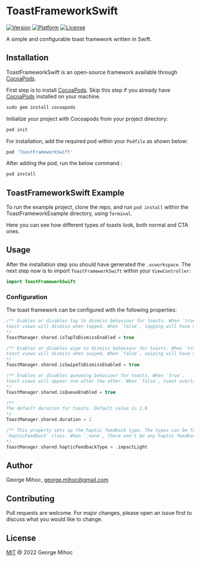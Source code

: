# ToastFrameworkSwift

[![Version](https://img.shields.io/cocoapods/v/ToastFrameworkSwift)](https://cocoapods.org/pods/ToastFrameworkSwift)
[![Platform](https://img.shields.io/cocoapods/p/ToastFrameworkSwift)](https://cocoapods.org/pods/ToastFrameworkSwift)
[![License](https://img.shields.io/cocoapods/l/ToastFrameworkSwift)](https://cocoapods.org/pods/ToastFrameworkSwift)

A simple and configurable toast framework written in Swift.

## Installation

ToastFrameworkSwift is an open-source framework available through [CocoaPods](https://cocoapods.org).

First step is to install [CocoaPods](https://cocoapods.org). Skip this step if you already have [CocoaPods](https://cocoapods.org) installed on your machine.

```ruby
sudo gem install cocoapods
```

Initialize your project with Cocoapods from your project directory:

```ruby
pod init
```

For installation, add the required pod within your `Podfile` as shown below:

```ruby
pod 'ToastFrameworkSwift'
```

After adding the pod, run the below command :

```ruby
pod install
```

## ToastFrameworkSwift Example

To run the example project, clone the repo, and run `pod install` within the ToastFrameworkExample directory, using `Terminal`. 

Here you can see how different types of toasts look, both normal and CTA ones.

## Usage

After the installation step you should have generated the `.xcworkspace`. The next step now is to import `ToastFrameworkSwift` within your `ViewController`:

```swift
import ToastFrameworkSwift
```

### Configuration

The toast framework can be configured with the following properties:

```swift
/** Enables or disables tap to dismiss behaviour for toasts. When `true`,
toast views will dismiss when tapped. When `false`, tapping will have no effect.
*/
ToastManager.shared.isTapToDismissEnabled = true
```

```swift
/** Enables or disables wipe to dismiss behaviour for toasts. When `true`,
toast views will dismiss when swiped. When `false`, swiping will have no effect.
*/
ToastManager.shared.isSwipeToDismissEnabled = true
```

```swift
/** Enables or disables queueing behaviour for toasts. When `true`,
toast views will appear one after the other. When `false`, toast overlapping might happen
*/
ToastManager.shared.isQueueEnabled = true
```

```swift
/**
The default duration for toasts. Default value is 1.0
*/
ToastManager.shared.duration = 2
```

```swift
/** This property sets up the haptic feedback type. The types can be found within
`HapticFeedback` class. When `.none`, there won't be any haptic feedback.
*/
ToastManager.shared.hapticFeedbackType = .impactLight
```

## Author

George Mihoc, george.mihoc@gmail.com

## Contributing
Pull requests are welcome. For major changes, please open an issue first to discuss what you would like to change.


## License
[MIT](https://github.com/georgemihoc/ToastFrameworkSwift/blob/main/LICENSE) @ 2022 George Mihoc
